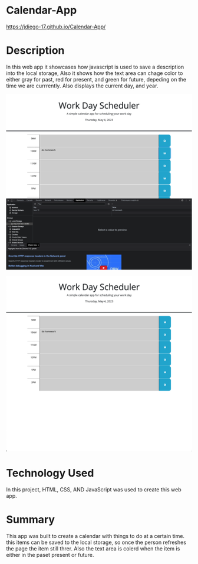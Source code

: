 # Calendar-App

https://jdiego-17.github.io/Calendar-App/ 

# Description

In this web app it showcases how javascript is used to save a description into the local storage,
Also it shows how the text area can chage color to either gray for past, red for present, and green for future, depeding on the time we are currrently. Also displays the current day, and year.  

![Alt text](./Assets/img1.png)

![Alt text](./Assets/img2.png)

# Technology Used

In this project, HTML, CSS, AND JavaScript was used to create this web app.

# Summary 

This app was built to create a calendar with things to do at a certain time. this items can be saved to the local storage, so once the person refreshes the page the item still threr. Also the text area is colerd when the item is either in the paset present or future.

